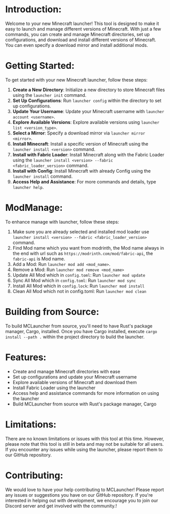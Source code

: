 Introduction:
============
Welcome to your new Minecraft launcher! This tool is designed to make it easy to launch and manage different versions of Minecraft. With just a few commands, you can create and manage Minecraft directories, set up configurations, and download and install different versions of Minecraft. You can even specify a download mirror and install additional mods.

Getting Started:
===============
To get started with your new Minecraft launcher, follow these steps:

1. **Create a New Directory**: Initialize a new directory to store Minecraft files using the `launcher init` command.
2. **Set Up Configurations**: Run `launcher config` within the directory to set up configurations.
3. **Update Your Username**: Update your Minecraft username with `launcher account <username>`.
4. **Explore Available Versions**: Explore available versions using `launcher list <version_type>`.
5. **Select a Mirror**: Specify a download mirror via `launcher mirror <mirror>`.
6. **Install Minecraft**: Install a specific version of Minecraft using the `launcher install <version>` command.
7. **Install with Fabric Loader**: Install Minecraft along with the Fabric Loader using the `launcher install <version> --fabric <fabric_loader_version>` command.
8. **Install with Config**: Install Minecraft with already Config using the `launcher install` command.
9. **Access Help and Assistance**: For more commands and details, type `launcher help`.

ModManage:
=========
To enhance manage with launcher, follow these steps:
1. Make sure you are already selected and installed mod loader use `launcher install <version> --fabric <fabric_loader_version>` command.
2. Find Mod name which you want from modrinth, the Mod name always in the end with url such as `https://modrinth.com/mod/fabric-api`, the `fabric-api` is Mod name.
3. Add a Mod: Run `launcher mod add <mod_name>`.
4. Remove a Mod: Run `launcher mod remove <mod_name>`
5. Update All Mod which in `config.toml`: Run `launcher mod update`
6. Sync All Mod which in `config.toml`: Run `launcher mod sync`
7. Install All Mod which in `config.lock`: Run `launcher mod install`
8. Clean All Mod which not in config.toml: Run `launcher mod clean`

Building from Source:
======================
To build MCLauncher from source, you'll need to have Rust's package manager, Cargo, installed. Once you have Cargo installed, execute `cargo install --path .` within the project directory to build the launcher.

Features:
========
* Create and manage Minecraft directories with ease
* Set up configurations and update your Minecraft username
* Explore available versions of Minecraft and download them
* Install Fabric Loader using the launcher
* Access help and assistance commands for more information on using the launcher
* Build MCLauncher from source with Rust's package manager, Cargo

Limitations:
===========
There are no known limitations or issues with this tool at this time. However, please note that this tool is still in beta and may not be suitable for all users. If you encounter any issues while using the launcher, please report them to our GitHub repository.

Contributing:
============
We would love to have your help contributing to MCLauncher! Please report any issues or suggestions you have on our GitHub repository. If you're interested in helping out with development, we encourage you to join our Discord server and get involved with the community.!
